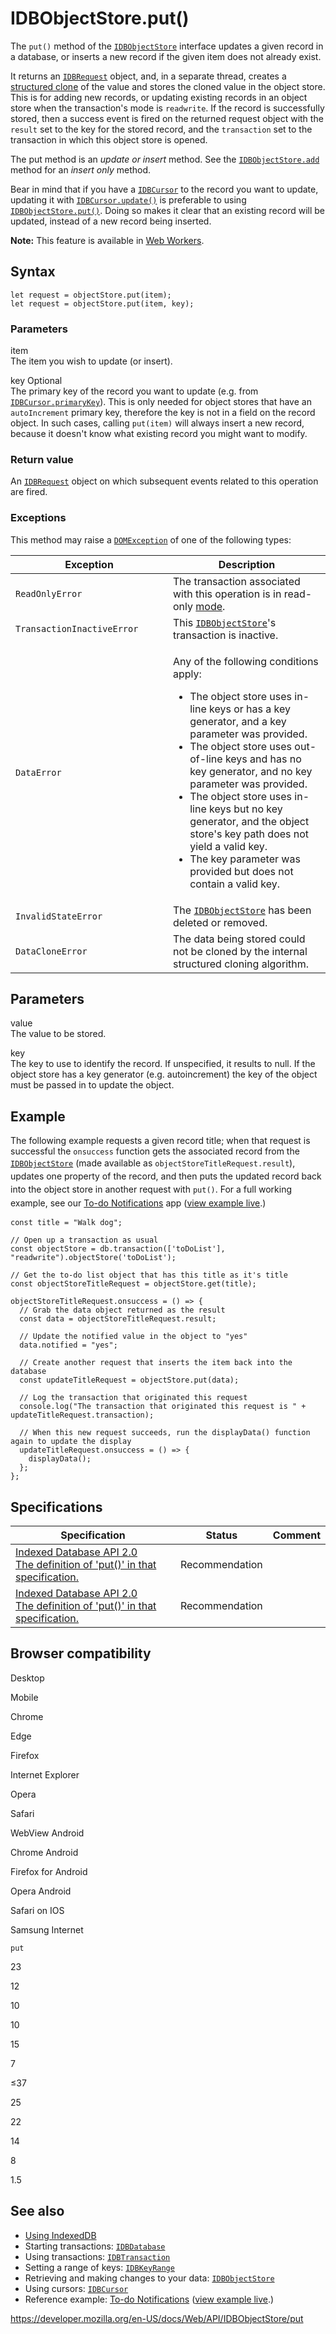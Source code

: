 # IDBObjectStore.put()

The `put()` method of the [`IDBObjectStore`](../idbobjectstore) interface updates a given record in a database, or inserts a new record if the given item does not already exist.

It returns an [`IDBRequest`](../idbrequest) object, and, in a separate thread, creates a [structured clone](https://www.whatwg.org/specs/web-apps/current-work/multipage/common-dom-interfaces.html#structured-clone) of the value and stores the cloned value in the object store. This is for adding new records, or updating existing records in an object store when the transaction's mode is `readwrite`. If the record is successfully stored, then a success event is fired on the returned request object with the `result` set to the key for the stored record, and the `transaction` set to the transaction in which this object store is opened.

The put method is an<span class="database"> _update or insert_ </span>method. See the [`IDBObjectStore.add`](add) method for an _insert only_ method.

Bear in mind that if you have a [`IDBCursor`](../idbcursor) to the record you want to update, updating it with [`IDBCursor.update()`](../idbcursor/update) is preferable to using [`IDBObjectStore.put()`](put). Doing so makes it clear that an existing record will be updated, instead of a new record being inserted.

**Note:** This feature is available in [Web Workers](../web_workers_api).

## Syntax

    let request = objectStore.put(item);
    let request = objectStore.put(item, key);

### Parameters

item  
The item you wish to update (or insert).

key <span class="badge inline optional">Optional</span>  
The primary key of the record you want to update (e.g. from [`IDBCursor.primaryKey`](../idbcursor/primarykey)). This is only needed for object stores that have an `autoIncrement` primary key, therefore the key is not in a field on the record object. In such cases, calling `put(item)` will always insert a new record, because it doesn't know what existing record you might want to modify.

### Return value

An [`IDBRequest`](../idbrequest) object on which subsequent events related to this operation are fired.

### Exceptions

This method may raise a [`DOMException`](../domexception) of one of the following types:

<table><colgroup><col style="width: 50%" /><col style="width: 50%" /></colgroup><thead><tr class="header"><th>Exception</th><th>Description</th></tr></thead><tbody><tr class="odd"><td><code>ReadOnlyError</code></td><td>The transaction associated with this operation is in read-only <a href="../idbtransaction#mode_constants">mode</a>.</td></tr><tr class="even"><td><code>TransactionInactiveError</code></td><td>This <a href="../idbobjectstore"><code>IDBObjectStore</code></a>'s transaction is inactive.</td></tr><tr class="odd"><td><code>DataError</code></td><td><p>Any of the following conditions apply:</p><ul><li>The object store uses in-line keys or has a key generator, and a key parameter was provided.</li><li>The object store uses out-of-line keys and has no key generator, and no key parameter was provided.</li><li>The object store uses in-line keys but no key generator, and the object store's key path does not yield a valid key.</li><li>The key parameter was provided but does not contain a valid key.</li></ul></td></tr><tr class="even"><td><code>InvalidStateError</code></td><td>The <a href="../idbobjectstore"><code>IDBObjectStore</code></a> has been deleted or removed.</td></tr><tr class="odd"><td><code>DataCloneError</code></td><td>The data being stored could not be cloned by the internal structured cloning algorithm.<br />
</td></tr></tbody></table>

## Parameters

value  
The value to be stored.

key  
The key to use to identify the record. If unspecified, it results to null. If the object store has a key generator (e.g. autoincrement) the key of the object must be passed in to update the object.

## Example

The following example requests a given record title; when that request is successful the `onsuccess` function gets the associated record from the [`IDBObjectStore`](../idbobjectstore) (made available as `objectStoreTitleRequest.result`<span style="line-height: 1.5;">), updates one property of the record, and then puts the updated record back into the object store in another request with `put()`. For a full working example, see our </span>[To-do Notifications](https://github.com/mdn/to-do-notifications/)<span style="line-height: 1.5;"> app (</span>[view example live](https://mdn.github.io/to-do-notifications/)<span style="line-height: 1.5;">.)</span>

    const title = "Walk dog";

    // Open up a transaction as usual
    const objectStore = db.transaction(['toDoList'], "readwrite").objectStore('toDoList');

    // Get the to-do list object that has this title as it's title
    const objectStoreTitleRequest = objectStore.get(title);

    objectStoreTitleRequest.onsuccess = () => {
      // Grab the data object returned as the result
      const data = objectStoreTitleRequest.result;

      // Update the notified value in the object to "yes"
      data.notified = "yes";

      // Create another request that inserts the item back into the database
      const updateTitleRequest = objectStore.put(data);

      // Log the transaction that originated this request
      console.log("The transaction that originated this request is " + updateTitleRequest.transaction);

      // When this new request succeeds, run the displayData() function again to update the display
      updateTitleRequest.onsuccess = () => {
        displayData();
      };
    };

## Specifications

<table><thead><tr class="header"><th>Specification</th><th>Status</th><th>Comment</th></tr></thead><tbody><tr class="odd"><td><a href="https://www.w3.org/TR/IndexedDB/#dom-idbobjectstore-put">Indexed Database API 2.0<br />
<span class="small">The definition of 'put()' in that specification.</span></a></td><td><span class="spec-rec">Recommendation</span></td><td></td></tr><tr class="even"><td><a href="https://www.w3.org/TR/IndexedDB/#dom-idbobjectstore-put">Indexed Database API 2.0<br />
<span class="small">The definition of 'put()' in that specification.</span></a></td><td><span class="spec-rec">Recommendation</span></td><td></td></tr></tbody></table>

## Browser compatibility

Desktop

Mobile

Chrome

Edge

Firefox

Internet Explorer

Opera

Safari

WebView Android

Chrome Android

Firefox for Android

Opera Android

Safari on IOS

Samsung Internet

`put`

23

12

10

10

15

7

≤37

25

22

14

8

1.5

## See also

- [Using IndexedDB](../indexeddb_api/using_indexeddb)
- Starting transactions: [`IDBDatabase`](../idbdatabase)
- Using transactions: [`IDBTransaction`](../idbtransaction)
- Setting a range of keys: [`IDBKeyRange`](../idbkeyrange)
- Retrieving and making changes to your data: [`IDBObjectStore`](../idbobjectstore)
- Using cursors: [`IDBCursor`](../idbcursor)
- Reference example: [To-do Notifications](https://github.com/mdn/to-do-notifications/tree/gh-pages) ([view example live](https://mdn.github.io/to-do-notifications/).)

<a href="https://developer.mozilla.org/en-US/docs/Web/API/IDBObjectStore/put" class="_attribution-link">https://developer.mozilla.org/en-US/docs/Web/API/IDBObjectStore/put</a>
